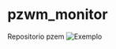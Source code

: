 # pzwm_monitor
Repositorio pzem
![Exemplo](https://raw.githubusercontent.com/pioioTwo/pzem_monitor/CAZE_PZEM.png)
